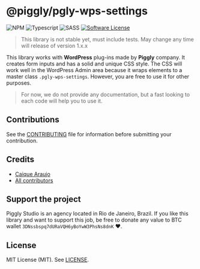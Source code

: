 # @piggly/pgly-wps-settings

![NPM](https://img.shields.io/npm/v/@piggly/pgly-wps-settings?style=for-the-badge) ![Typescript](https://img.shields.io/badge/language-typescript-blue?style=for-the-badge) ![SASS](https://img.shields.io/badge/language-scss-bf4080?style=for-the-badge) [![Software License](https://img.shields.io/badge/license-MIT-brightgreen.svg?style=for-the-badge)](LICENSE)

> This library is not stable yet, must include tests. May change any time will release of version 1.x.x

This library works with **WordPress** plug-ins made by **Piggly** company. It creates form inputs and has a solid and unique CSS style. The CSS will work well in the WordPress Admin area because it wraps elements to a master class `.pgly-wps-settings`. However, you are free to use it for other purposes.

>  For now, we do not provide any documentation, but a fast looking to each code will help you to use it.

## Contributions

See the [CONTRIBUTING](CONTRIBUTING.md) file for information before submitting your contribution.

## Credits

- [Caique Araujo](https://github.com/caiquearaujo)
- [All contributors](../../contributors)

## Support the project

Piggly Studio is an agency located in Rio de Janeiro, Brazil. If you like this library and want to support this job, be free to donate any value to BTC wallet `3DNssbspq7dURaVQH6yBoYwW3PhsNs8dnK` ❤.

## License

MIT License (MIT). See [LICENSE](LICENSE).